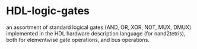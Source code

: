# HDL-logic-gates

an assortment of standard logical gates (AND, OR, XOR, NOT, MUX, DMUX) implemented in the HDL hardware description language (for nand2tetris), both for elementwise gate operations, and bus operations.
